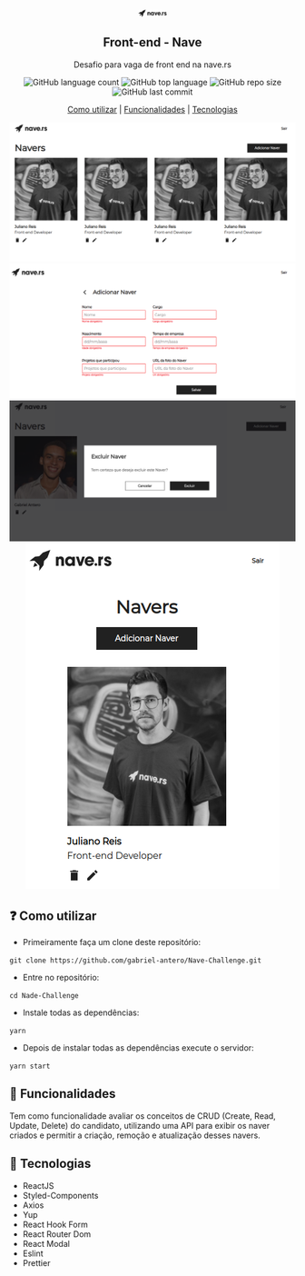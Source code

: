 <p align="center">
  <img width="200" 
  alt="Nave" 
  src="https://github.com/gabriel-antero/Nave-Challenge/blob/master/assets/logo.svg"
  style="max-width:10%;">
</p>
 
<h2 align="center">
   Front-end - Nave
</h2> 

<p align="center">
  Desafio para vaga de front end na nave.rs
</p>

<p align="center">
  <img alt="GitHub language count" src="https://img.shields.io/github/languages/count/gabriel-antero/Nave-Challenge">
  <img alt="GitHub top language" src="https://img.shields.io/github/languages/top/gabriel-antero/Nave-Challenge"> 
  <img alt="GitHub repo size" src="https://img.shields.io/github/repo-size/gabriel-antero/Nave-Challenge">
  <img alt="GitHub last commit" src="https://img.shields.io/github/last-commit/gabriel-antero/Nave-Challenge">
</p>

<p align="center">
  <a href="https://github.com/gabriel-antero/Nave-Challenge/tree/master#como-utilizar">Como utilizar<a/> |
  <a href="https://github.com/gabriel-antero/Nave-Challenge/tree/master#funcionalidades">Funcionalidades<a/> |
  <a href="https://github.com/gabriel-antero/Nave-Challenge/tree/master#funcionalidades">Tecnologias<a/>
</p>
    
<p align="center">
  <img  alt="Desktop DashboardScreen" src="https://github.com/gabriel-antero/Nave-Challenge/blob/master/assets/homeScreen.png">
  <img  alt="Desktop Add Screen" src="https://github.com/gabriel-antero/Nave-Challenge/blob/master/assets/addNaver.png">
  <img  alt="Desktop Delete Screen" src="https://github.com/gabriel-antero/Nave-Challenge/blob/master/assets/deleteNaver.png">
  <img  alt="Mobile Screen" src="https://github.com/gabriel-antero/Nave-Challenge/blob/master/assets/mobileScreen.png"> 
</p>
    
## :question: Como utilizar

 - Primeiramente faça um clone deste repositório:
  
  ```git clone https://github.com/gabriel-antero/Nave-Challenge.git```
  
 - Entre no repositório:
  
  ```cd Nade-Challenge```

 - Instale todas as dependências:
  
  ```yarn```
  
 - Depois de instalar todas as dependências execute o servidor:
  
  ```yarn start```
  
## :rocket: Funcionalidades
  
  Tem como funcionalidade avaliar os conceitos de CRUD (Create, Read, Update, Delete) do candidato, utilizando uma API para exibir os naver criados e permitir a criação, remoção e atualização desses navers.
  
## :rocket: Tecnologias
  - ReactJS
  - Styled-Components
  - Axios
  - Yup
  - React Hook Form
  - React Router Dom
  - React Modal
  - Eslint
  - Prettier
  
